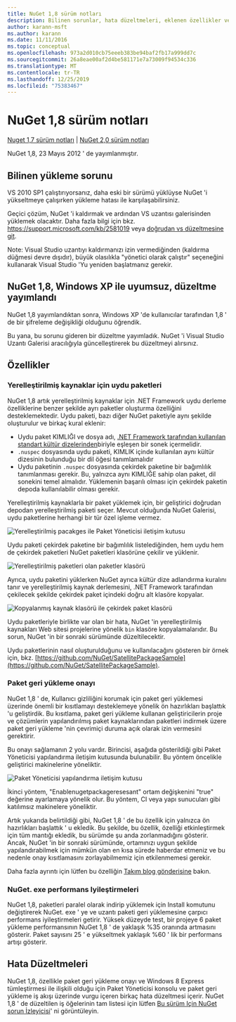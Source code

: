 ```yaml
---
title: NuGet 1,8 sürüm notları
description: Bilinen sorunlar, hata düzeltmeleri, eklenen özellikler ve CCR 'ler dahil olmak üzere NuGet 1,8 sürüm notları.
author: karann-msft
ms.author: karann
ms.date: 11/11/2016
ms.topic: conceptual
ms.openlocfilehash: 973a2d010cb75eeeb383be94baf2fb17a999dd7c
ms.sourcegitcommit: 26a8eae00af2d4be581171e7a73009f94534c336
ms.translationtype: MT
ms.contentlocale: tr-TR
ms.lasthandoff: 12/25/2019
ms.locfileid: "75383467"
---
```

# <a name="nuget-18-release-notes"></a>NuGet 1,8 sürüm notları

[Nuget 1,7 sürüm notları](../release-notes/nuget-1.7.md) | [NuGet 2,0 sürüm notları](../release-notes/nuget-2.0.md)

NuGet 1,8, 23 Mayıs 2012 ' de yayımlanmıştır.

## <a name="known-installation-issue"></a>Bilinen yükleme sorunu
VS 2010 SP1 çalıştırıyorsanız, daha eski bir sürümü yüklüyse NuGet 'i yükseltmeye çalışırken yükleme hatası ile karşılaşabilirsiniz.

Geçici çözüm, NuGet 'i kaldırmak ve ardından VS uzantısı galerisinden yüklemek olacaktır.  Daha fazla bilgi için bkz. <https://support.microsoft.com/kb/2581019> veya [doğrudan vs düzeltmesine git](http://bit.ly/vsixcertfix).

Note: Visual Studio uzantıyı kaldırmanızı izin vermediğinden (kaldırma düğmesi devre dışıdır), büyük olasılıkla "yönetici olarak çalıştır" seçeneğini kullanarak Visual Studio 'Yu yeniden başlatmanız gerekir.

## <a name="nuget-18-incompatible-with-windows-xp-hotfix-published"></a>NuGet 1,8, Windows XP ile uyumsuz, düzeltme yayımlandı

NuGet 1,8 yayımlandıktan sonra, Windows XP 'de kullanıcılar tarafından 1,8 ' de bir şifreleme değişikliği olduğunu öğrendik.

Bu yana, bu sorunu gideren bir düzeltme yayımladık.  NuGet 'i Visual Studio Uzantı Galerisi aracılığıyla güncelleştirerek bu düzeltmeyi alırsınız.

## <a name="features"></a>Özellikler

### <a name="satellite-packages-for-localized-resources"></a>Yerelleştirilmiş kaynaklar için uydu paketleri
NuGet 1,8 artık yerelleştirilmiş kaynaklar için .NET Framework uydu derleme özelliklerine benzer şekilde ayrı paketler oluşturma özelliğini desteklemektedir.  Uydu paketi, bazı diğer NuGet paketiyle aynı şekilde oluşturulur ve birkaç kural eklenir:

* Uydu paket KIMLIĞI ve dosya adı, [.NET Framework tarafından kullanılan standart kültür dizelerinden](https://docs.microsoft.com/openspecs/windows_protocols/ms-lcid/a9eac961-e77d-41a6-90a5-ce1a8b0cdb9c)biriyle eşleşen bir sonek içermelidir.
* `.nuspec` dosyasında uydu paketi, KIMLIK içinde kullanılan aynı kültür dizesinin bulunduğu bir dil öğesi tanımlamalıdır
* Uydu paketinin `.nuspec` dosyasında çekirdek paketine bir bağımlılık tanımlanması gerekir. Bu, yalnızca aynı KIMLIĞE sahip olan paket, dil sonekini temel almalıdır.  Yüklemenin başarılı olması için çekirdek paketin depoda kullanılabilir olması gerekir.

Yerelleştirilmiş kaynaklarla bir paket yüklemek için, bir geliştirici doğrudan depodan yerelleştirilmiş paketi seçer. Mevcut olduğunda NuGet Galerisi, uydu paketlerine herhangi bir tür özel işleme vermez.

![Yerelleştirilmiş pacakges ile Paket Yöneticisi iletişim kutusu](./media/dlg-w-loc-packs.png)

Uydu paketi çekirdek paketine bir bağımlılık listelediğinden, hem uydu hem de çekirdek paketleri NuGet paketleri klasörüne çekilir ve yüklenir.

![Yerelleştirilmiş paketleri olan paketler klasörü](./media/fldr-loc-packs.png)

Ayrıca, uydu paketini yüklerken NuGet ayrıca kültür dize adlandırma kuralını tanır ve yerelleştirilmiş kaynak derlemesini, .NET Framework tarafından çekilecek şekilde çekirdek paket içindeki doğru alt klasöre kopyalar.

![Kopyalanmış kaynak klasörü ile çekirdek paket klasörü](./media/fldr-copied-loc.png)

Uydu paketleriyle birlikte var olan bir hata, NuGet 'in yerelleştirilmiş kaynakları Web sitesi projelerine yönelik `bin` klasöre kopyalamalarıdır.  Bu sorun, NuGet 'in bir sonraki sürümünde düzeltilecektir.

Uydu paketlerinin nasıl oluşturulduğunu ve kullanılacağını gösteren bir örnek için, bkz. [https://github.com/NuGet/SatellitePackageSample](https://github.com/NuGet/SatellitePackageSample).

### <a name="package-restore-consent"></a>Paket geri yükleme onayı
NuGet 1,8 ' de, Kullanıcı gizliliğini korumak için paket geri yüklemesi üzerinde önemli bir kısıtlamayı desteklemeye yönelik ön hazırlıkları başlattık 'u geliştirdik. Bu kısıtlama, paket geri yükleme kullanan geliştiricilerin proje ve çözümlerin yapılandırılmış paket kaynaklarından paketleri indirmek üzere paket geri yükleme 'nin çevrimiçi duruma açık olarak izin vermesini gerektirir.

Bu onayı sağlamanın 2 yolu vardır. Birincisi, aşağıda gösterildiği gibi Paket Yöneticisi yapılandırma iletişim kutusunda bulunabilir.  Bu yöntem öncelikle geliştirici makinelerine yöneliktir.

![Paket Yöneticisi yapılandırma iletişim kutusu](./media/pr-consent-configdlg.png)

İkinci yöntem, "Enablenugetpackageresesant" ortam değişkenini "true" değerine ayarlamaya yönelik olur.  Bu yöntem, CI veya yapı sunucuları gibi katılımsız makinelere yöneliktir.

Artık yukarıda belirtildiği gibi, NuGet 1,8 ' de bu özellik için yalnızca ön hazırlıkları başlattık ' u ekledik.  Bu şekilde, bu özellik, özelliği etkinleştirmek için tüm mantığı ekledik, bu sürümde şu anda zorlanmadığını gösterir. Ancak, NuGet 'in bir sonraki sürümünde, ortamınızı uygun şekilde yapılandırabilmek için mümkün olan en kısa sürede haberdar etmeniz ve bu nedenle onay kısıtlamasını zorlayabilmemiz için etkilenmemesi gerekir.

Daha fazla ayrıntı için lütfen bu özelliğin [Takım blog gönderisine](http://blog.nuget.org/20120518/package-restore-and-consent.html) bakın.

### <a name="nugetexe-performance-improvements"></a>NuGet. exe performans Iyileştirmeleri
NuGet 1,8, paketleri paralel olarak indirip yüklemek için Install komutunu değiştirerek NuGet. exe ' ye ve uzantı paketi geri yüklemesine çarpıcı performans iyileştirmeleri getirir.  Yüksek düzeyde test, bir projeye 6 paket yükleme performansının NuGet 1,8 ' de yaklaşık %35 oranında artmasını gösterir.  Paket sayısını 25 ' e yükseltmek yaklaşık %60 ' lik bir performans artışı gösterir.

## <a name="bug-fixes"></a>Hata Düzeltmeleri
NuGet 1,8, özellikle paket geri yükleme onayı ve Windows 8 Express tümleştirmesi ile ilişkili olduğu için Paket Yöneticisi konsolu ve paket geri yükleme iş akışı üzerinde vurgu içeren birkaç hata düzeltmesi içerir.
NuGet 1,8 ' de düzeltilen iş öğelerinin tam listesi için lütfen [Bu sürüm Için NuGet sorun İzleyicisi](http://nuget.codeplex.com/workitem/list/advanced?keyword=&status=Closed&type=All&priority=All&release=NuGet%201.8&assignedTo=All&component=All&sortField=Votes&sortDirection=Descending&page=0)' ni görüntüleyin.

